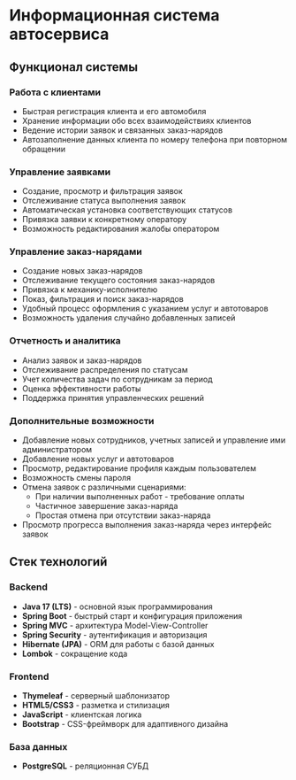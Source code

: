 # Информационная система автосервиса

## Функционал системы

### Работа с клиентами
- Быстрая регистрация клиента и его автомобиля
- Хранение информации обо всех взаимодействиях клиентов
- Ведение истории заявок и связанных заказ-нарядов
- Автозаполнение данных клиента по номеру телефона при повторном обращении

### Управление заявками
- Создание, просмотр и фильтрация заявок
- Отслеживание статуса выполнения заявок
- Автоматическая установка соответствующих статусов
- Привязка заявки к конкретному оператору
- Возможность редактирования жалобы оператором

### Управление заказ-нарядами
- Создание новых заказ-нарядов
- Отслеживание текущего состояния заказ-нарядов
- Привязка к механику-исполнителю
- Показ, фильтрация и поиск заказ-нарядов
- Удобный процесс оформления с указанием услуг и автотоваров
- Возможность удаления случайно добавленных записей

### Отчетность и аналитика
- Анализ заявок и заказ-нарядов
- Отслеживание распределения по статусам
- Учет количества задач по сотрудникам за период
- Оценка эффективности работы
- Поддержка принятия управленческих решений

### Дополнительные возможности
- Добавление новых сотрудников, учетных записей и управление ими администратором
- Добавление новых услуг и автотоваров
- Просмотр, редактирование профиля каждым пользователем
- Возможность смены пароля
- Отмена заявок с различными сценариями:
  - При наличии выполненных работ - требование оплаты
  - Частичное завершение заказ-наряда
  - Простая отмена при отсутствии заказ-наряда
- Просмотр прогресса выполнения заказ-наряда через интерфейс заявок

## Стек технологий

### Backend
- **Java 17 (LTS)** - основной язык программирования
- **Spring Boot** - быстрый старт и конфигурация приложения
- **Spring MVC** - архитектура Model-View-Controller
- **Spring Security** - аутентификация и авторизация
- **Hibernate (JPA)** - ORM для работы с базой данных
- **Lombok** - сокращение кода

### Frontend
- **Thymeleaf** - серверный шаблонизатор
- **HTML5/CSS3** - разметка и стилизация
- **JavaScript** - клиентская логика
- **Bootstrap** - CSS-фреймворк для адаптивного дизайна

### База данных
- **PostgreSQL** - реляционная СУБД
